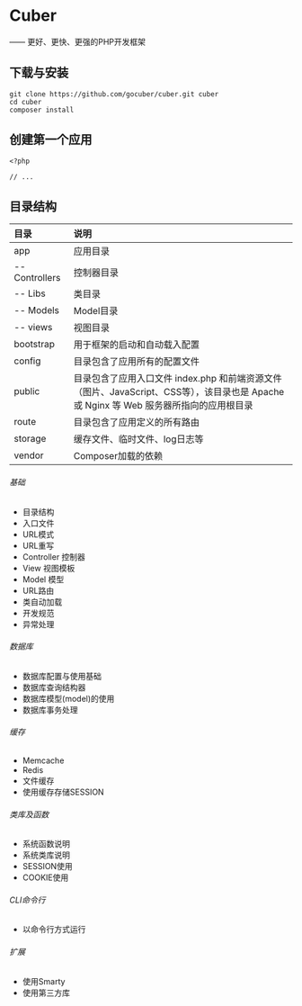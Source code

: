 # Cuber
—— 更好、更快、更强的PHP开发框架

## 下载与安装

```
git clone https://github.com/gocuber/cuber.git cuber
cd cuber
composer install
```

## 创建第一个应用

```
<?php

// ...
```

## 目录结构

目录|说明
:------------------|:--------
app|应用目录
-- Controllers|控制器目录
-- Libs|类目录
-- Models|Model目录
-- views|视图目录
bootstrap|用于框架的启动和自动载入配置
config|目录包含了应用所有的配置文件
public|目录包含了应用入口文件 index.php 和前端资源文件（图片、JavaScript、CSS等），该目录也是 Apache 或 Nginx 等 Web 服务器所指向的应用根目录
route|目录包含了应用定义的所有路由
storage|缓存文件、临时文件、log日志等
vendor|Composer加载的依赖


###### 基础
- 目录结构
- 入口文件
- URL模式
- URL重写
- Controller 控制器
- View 视图模板
- Model 模型
- URL路由
- 类自动加载
- 开发规范
- 异常处理
###### 数据库
- 数据库配置与使用基础
- 数据库查询结构器
- 数据库模型(model)的使用
- 数据库事务处理
###### 缓存
- Memcache
- Redis
- 文件缓存
- 使用缓存存储SESSION
###### 类库及函数
- 系统函数说明
- 系统类库说明
- SESSION使用
- COOKIE使用
###### CLI命令行
- 以命令行方式运行
###### 扩展
- 使用Smarty
- 使用第三方库




